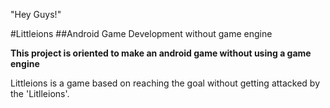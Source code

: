 "Hey Guys!"

#Littleions
##Android Game Development without game engine

**This project is oriented to make an android game without using a game engine**

Littleions is a game based on reaching the goal without getting attacked by the 'Litlleions'.


